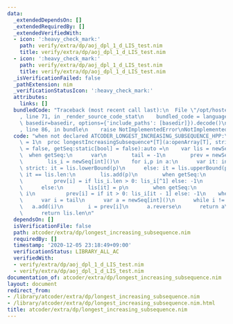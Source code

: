 ```yaml
---
data:
  _extendedDependsOn: []
  _extendedRequiredBy: []
  _extendedVerifiedWith:
  - icon: ':heavy_check_mark:'
    path: verify/extra/dp/aoj_dpl_1_d_LIS_test.nim
    title: verify/extra/dp/aoj_dpl_1_d_LIS_test.nim
  - icon: ':heavy_check_mark:'
    path: verify/extra/dp/aoj_dpl_1_d_LIS_test.nim
    title: verify/extra/dp/aoj_dpl_1_d_LIS_test.nim
  _isVerificationFailed: false
  _pathExtension: nim
  _verificationStatusIcon: ':heavy_check_mark:'
  attributes:
    links: []
  bundledCode: "Traceback (most recent call last):\n  File \"/opt/hostedtoolcache/Python/3.10.8/x64/lib/python3.10/site-packages/onlinejudge_verify/documentation/build.py\"\
    , line 71, in _render_source_code_stat\n    bundled_code = language.bundle(stat.path,\
    \ basedir=basedir, options={'include_paths': [basedir]}).decode()\n  File \"/opt/hostedtoolcache/Python/3.10.8/x64/lib/python3.10/site-packages/onlinejudge_verify/languages/nim.py\"\
    , line 86, in bundle\n    raise NotImplementedError\nNotImplementedError\n"
  code: "when not declared ATCODER_LONGEST_INCREASING_SUBSEQUENCE_HPP:\n  const ATCODER_LONGEST_INCREASING_SUBSEQUENCE_HPP*\
    \ = 1\n  proc longestIncreasingSubsequence*[T](a:openArray[T], strict:static[bool]\
    \ = false, getSeq:static[bool] = false):auto =\n    var lis = newSeq[T]()\n  \
    \  when getSeq:\n      var\n        tail = -1\n        prev = newSeq[int](a.len)\n\
    \        lis_i = newSeq[int]()\n    for i,p in a:\n      var it: int\n      when\
    \ strict: it = lis.lowerBound(p)\n      else: it = lis.upperBound(p)\n      if\
    \ it == lis.len:\n        lis.add(p)\n        when getSeq:\n          tail = i\n\
    \          prev[i] = if lis_i.len > 0: lis_i[^1] else: -1\n          lis_i.add(i)\n\
    \      else:\n        lis[it] = p\n        when getSeq:\n          lis_i[it] =\
    \ i\n          prev[i] = if it > 0: lis_i[it - 1] else: -1\n    when getSeq:\n\
    \      var i = tail\n      var a = newSeq[int]()\n      while i != -1:\n     \
    \   a.add(i)\n        i = prev[i]\n      a.reverse\n      return a\n    else:\n\
    \      return lis.len\n"
  dependsOn: []
  isVerificationFile: false
  path: atcoder/extra/dp/longest_increasing_subsequence.nim
  requiredBy: []
  timestamp: '2020-12-05 23:18:49+09:00'
  verificationStatus: LIBRARY_ALL_AC
  verifiedWith:
  - verify/extra/dp/aoj_dpl_1_d_LIS_test.nim
  - verify/extra/dp/aoj_dpl_1_d_LIS_test.nim
documentation_of: atcoder/extra/dp/longest_increasing_subsequence.nim
layout: document
redirect_from:
- /library/atcoder/extra/dp/longest_increasing_subsequence.nim
- /library/atcoder/extra/dp/longest_increasing_subsequence.nim.html
title: atcoder/extra/dp/longest_increasing_subsequence.nim
---
```

